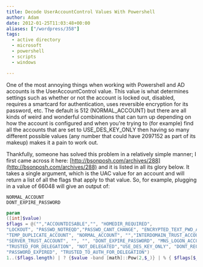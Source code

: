 ```yaml
---
title: Decode UserAccountControl Values With Powershell
author: Adam
date: 2012-01-25T11:03:48+00:00
aliases: ["/wordpress/358"]
tags:
  - active directory
  - microsoft
  - powershell
  - scripts
  - windows

---
```

One of the most annoying things when working with Powershell and AD accounts is the UserAccountControl value. This value is what determines settings such as whether or not the account is locked out, disabled, requires a smartcard for authentication, uses reversible encryption for its password, etc. The default is 512 (NORMAL_ACCOUNT) but there are all kinds of weird and wonderful combinations that can turn up depending on how the account is configured and when you're trying to (for example) find all the accounts that are set to USE_DES_KEY_ONLY then having so many different possible values (any number that could have 2097152 as part of its makeup) makes it a pain to work out.

Thankfully, someone has solved this problem in a relatively simple manner; I first came across it here: [http://bsonposh.com/archives/288](http://bsonposh.com/archives/288) and it is listed in all its glory below. It takes a single argument, which is the UAC value for an account and will return a list of all the flags that apply to that value. So, for example, plugging in a value of 66048 will give an output of:

```text
NORMAL_ACCOUNT
DONT_EXPIRE_PASSWORD
```

```powershell
param
([int]$value)
$flags = @("","ACCOUNTDISABLE","", "HOMEDIR_REQUIRED",
"LOCKOUT", "PASSWD_NOTREQD","PASSWD_CANT_CHANGE", "ENCRYPTED_TEXT_PWD_ALLOWED",
"TEMP_DUPLICATE_ACCOUNT", "NORMAL_ACCOUNT", "","INTERDOMAIN_TRUST_ACCOUNT", "WORKSTATION_TRUST_ACCOUNT",
"SERVER_TRUST_ACCOUNT", "", "", "DONT_EXPIRE_PASSWORD", "MNS_LOGON_ACCOUNT", "SMARTCARD_REQUIRED",
"TRUSTED_FOR_DELEGATION", "NOT_DELEGATED","USE_DES_KEY_ONLY", "DONT_REQ_PREAUTH",
"PASSWORD_EXPIRED", "TRUSTED_TO_AUTH_FOR_DELEGATION")
1..($flags.length) | ? {$value -band [math]::Pow(2,$_)} | % { $flags[$_] }
```
